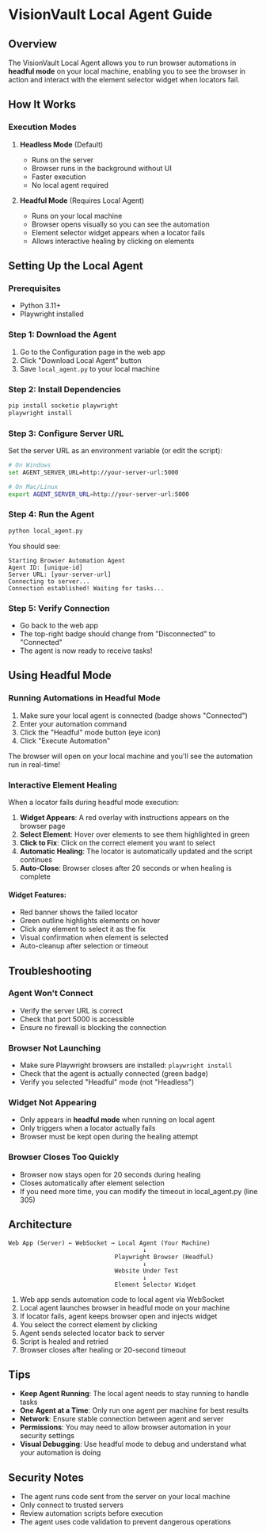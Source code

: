 # VisionVault Local Agent Guide

## Overview

The VisionVault Local Agent allows you to run browser automations in **headful mode** on your local machine, enabling you to see the browser in action and interact with the element selector widget when locators fail.

## How It Works

### Execution Modes

1. **Headless Mode** (Default)
   - Runs on the server
   - Browser runs in the background without UI
   - Faster execution
   - No local agent required

2. **Headful Mode** (Requires Local Agent)
   - Runs on your local machine
   - Browser opens visually so you can see the automation
   - Element selector widget appears when a locator fails
   - Allows interactive healing by clicking on elements

## Setting Up the Local Agent

### Prerequisites
- Python 3.11+
- Playwright installed

### Step 1: Download the Agent
1. Go to the Configuration page in the web app
2. Click "Download Local Agent" button
3. Save `local_agent.py` to your local machine

### Step 2: Install Dependencies
```bash
pip install socketio playwright
playwright install
```

### Step 3: Configure Server URL
Set the server URL as an environment variable (or edit the script):
```bash
# On Windows
set AGENT_SERVER_URL=http://your-server-url:5000

# On Mac/Linux
export AGENT_SERVER_URL=http://your-server-url:5000
```

### Step 4: Run the Agent
```bash
python local_agent.py
```

You should see:
```
Starting Browser Automation Agent
Agent ID: [unique-id]
Server URL: [your-server-url]
Connecting to server...
Connection established! Waiting for tasks...
```

### Step 5: Verify Connection
- Go back to the web app
- The top-right badge should change from "Disconnected" to "Connected"
- The agent is now ready to receive tasks!

## Using Headful Mode

### Running Automations in Headful Mode

1. Make sure your local agent is connected (badge shows "Connected")
2. Enter your automation command
3. Click the "Headful" mode button (eye icon)
4. Click "Execute Automation"

The browser will open on your local machine and you'll see the automation run in real-time!

### Interactive Element Healing

When a locator fails during headful mode execution:

1. **Widget Appears**: A red overlay with instructions appears on the browser page
2. **Select Element**: Hover over elements to see them highlighted in green
3. **Click to Fix**: Click on the correct element you want to select
4. **Automatic Healing**: The locator is automatically updated and the script continues
5. **Auto-Close**: Browser closes after 20 seconds or when healing is complete

#### Widget Features:
- Red banner shows the failed locator
- Green outline highlights elements on hover
- Click any element to select it as the fix
- Visual confirmation when element is selected
- Auto-cleanup after selection or timeout

## Troubleshooting

### Agent Won't Connect
- Verify the server URL is correct
- Check that port 5000 is accessible
- Ensure no firewall is blocking the connection

### Browser Not Launching
- Make sure Playwright browsers are installed: `playwright install`
- Check that the agent is actually connected (green badge)
- Verify you selected "Headful" mode (not "Headless")

### Widget Not Appearing
- Only appears in **headful mode** when running on local agent
- Only triggers when a locator actually fails
- Browser must be kept open during the healing attempt

### Browser Closes Too Quickly
- Browser now stays open for 20 seconds during healing
- Closes automatically after element selection
- If you need more time, you can modify the timeout in local_agent.py (line 305)

## Architecture

```
Web App (Server) ← WebSocket → Local Agent (Your Machine)
                                      ↓
                              Playwright Browser (Headful)
                                      ↓
                              Website Under Test
                                      ↓
                              Element Selector Widget
```

1. Web app sends automation code to local agent via WebSocket
2. Local agent launches browser in headful mode on your machine
3. If locator fails, agent keeps browser open and injects widget
4. You select the correct element by clicking
5. Agent sends selected locator back to server
6. Script is healed and retried
7. Browser closes after healing or 20-second timeout

## Tips

- **Keep Agent Running**: The local agent needs to stay running to handle tasks
- **One Agent at a Time**: Only run one agent per machine for best results
- **Network**: Ensure stable connection between agent and server
- **Permissions**: You may need to allow browser automation in your security settings
- **Visual Debugging**: Use headful mode to debug and understand what your automation is doing

## Security Notes

- The agent runs code sent from the server on your local machine
- Only connect to trusted servers
- Review automation scripts before execution
- The agent uses code validation to prevent dangerous operations
